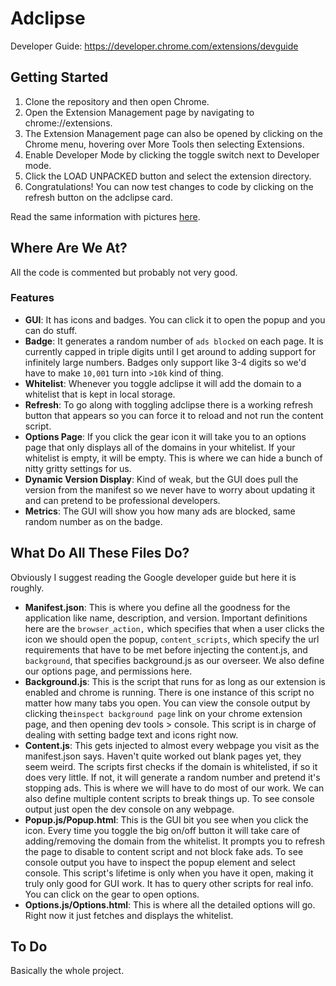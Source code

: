 
# Adclipse

Developer Guide: https://developer.chrome.com/extensions/devguide

## Getting Started

1. Clone the repository and then open Chrome.
2. Open the Extension Management page by navigating to chrome://extensions.
3.  The Extension Management page can also be opened by clicking on the Chrome menu, hovering over More Tools then selecting Extensions.
4. Enable Developer Mode by clicking the toggle switch next to Developer mode.
5. Click the LOAD UNPACKED button and select the extension directory.
6. Congratulations! You can now test changes to code by clicking on the refresh button on the adclipse card. 

Read the same information with pictures [here](https://developer.chrome.com/extensions/getstarted).

## Where Are We At?
All the code is commented but probably not very good. 

### Features
- **GUI**: It has icons and badges. You can click it to open the popup and you can do stuff.
- **Badge**: It generates a random number of `ads blocked` on each page. It is currently capped in triple digits until I get around to adding support for infinitely large numbers. Badges only support like 3-4 digits so we'd have to make `10,001` turn into `>10k` kind of thing. 
- **Whitelist**: Whenever you toggle adclipse it will add the domain to a whitelist that is kept in local storage. 
- **Refresh**: To go along with toggling adclipse there is a working refresh button that appears so you can force it to reload and not run the content script.
- **Options Page**: If you click the gear icon it will take you to an options page that only displays all of the domains in your whitelist. If your whitelist is empty, it will be empty. This is where we can hide a bunch of nitty gritty settings for us.
- **Dynamic Version Display**: Kind of weak, but the GUI does pull the version from the manifest so we never have to worry about updating it and can pretend to be professional developers.
- **Metrics**: The GUI will show you how many ads are blocked, same random number as on the badge. 

## What Do All These Files Do?
Obviously I suggest reading the Google developer guide but here it is roughly.

- **Manifest.json**: This is where you define all the goodness for the application like name, description, and version. Important definitions here are the `browser_action,` which specifies that when a user clicks the icon we should open the popup, `content_scripts`, which specify the url requirements that have to be met before injecting the content.js, and `background`, that specifies background.js as our overseer. We also define our options page, and permissions here.
- **Background.js**: This is the script that runs for as long as our extension is enabled and chrome is running. There is one instance of this script no matter how many tabs you open. You can view the console output by clicking the`inspect background page` link on your chrome extension page, and then opening dev tools > console. This script is in charge of dealing with setting badge text and icons right now.
- **Content.js**: This gets injected to almost every webpage you visit as the manifest.json says. Haven't quite worked out blank pages yet, they seem weird. The scripts first checks if the domain is whitelisted, if so it does very little. If not, it will generate a random number and pretend it's stopping ads. This is where we will have to do most of our work. We can also define multiple content scripts to break things up. To see console output just open the dev console on any webpage.
- **Popup.js/Popup.html**: This is the GUI bit you see when you click the icon. Every time you toggle the big on/off button it will take care of adding/removing the domain from the whitelist. It prompts you to refresh the page to disable to content script and not block fake ads. To see console output you have to inspect the popup element and select console. This script's lifetime is only when you have it open, making it truly only good for GUI work. It has to query other scripts for real info. You can click on the gear to open options.
- **Options.js/Options.html**: This is where all the detailed options will go. Right now it just fetches and displays the whitelist. 


## To Do
Basically the whole project. 
